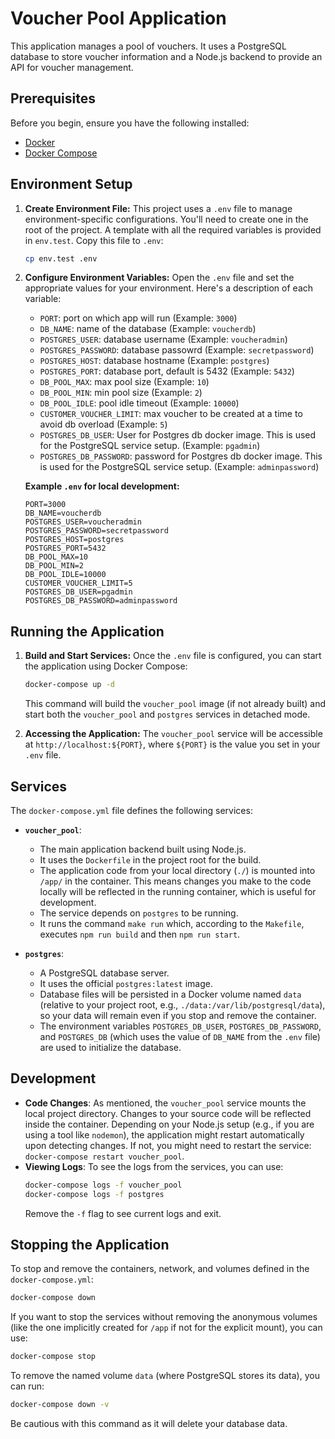 # Voucher Pool Application

This application manages a pool of vouchers. It uses a PostgreSQL database to store voucher information and a Node.js backend to provide an API for voucher management.

## Prerequisites

Before you begin, ensure you have the following installed:

*   [Docker](https://www.docker.com/get-started)
*   [Docker Compose](https://docs.docker.com/compose/install/)

## Environment Setup

1.  **Create Environment File:**
    This project uses a `.env` file to manage environment-specific configurations. You'll need to create one in the root of the project.
    A template with all the required variables is provided in `env.test`. Copy this file to `.env`:

    ```bash
    cp env.test .env
    ```

2.  **Configure Environment Variables:**
    Open the `.env` file and set the appropriate values for your environment. Here's a description of each variable:

    *   `PORT`: port on which app will run (Example: `3000`)
    *   `DB_NAME`: name of the database (Example: `voucherdb`)
    *   `POSTGRES_USER`: database username (Example: `voucheradmin`)
    *   `POSTGRES_PASSWORD`: database passowrd (Example: `secretpassword`)
    *   `POSTGRES_HOST`: database hostname (Example: `postgres`)
    *   `POSTGRES_PORT`: database port, default is 5432 (Example: `5432`)
    *   `DB_POOL_MAX`: max pool size (Example: `10`)
    *   `DB_POOL_MIN`: min pool size (Example: `2`)
    *   `DB_POOL_IDLE`: pool idle timeout (Example: `10000`)
    *   `CUSTOMER_VOUCHER_LIMIT`: max voucher to be created at a time to avoid db overload (Example: `5`)
    *   `POSTGRES_DB_USER`: User for Postgres db docker image. This is used for the PostgreSQL service setup. (Example: `pgadmin`)
    *   `POSTGRES_DB_PASSWORD`: password for Postgres db docker image. This is used for the PostgreSQL service setup. (Example: `adminpassword`)

    **Example `.env` for local development:**
    ```env
    PORT=3000
    DB_NAME=voucherdb
    POSTGRES_USER=voucheradmin
    POSTGRES_PASSWORD=secretpassword
    POSTGRES_HOST=postgres
    POSTGRES_PORT=5432
    DB_POOL_MAX=10
    DB_POOL_MIN=2
    DB_POOL_IDLE=10000
    CUSTOMER_VOUCHER_LIMIT=5
    POSTGRES_DB_USER=pgadmin
    POSTGRES_DB_PASSWORD=adminpassword
    ```

## Running the Application

1.  **Build and Start Services:**
    Once the `.env` file is configured, you can start the application using Docker Compose:

    ```bash
    docker-compose up -d
    ```
    This command will build the `voucher_pool` image (if not already built) and start both the `voucher_pool` and `postgres` services in detached mode.

2.  **Accessing the Application:**
    The `voucher_pool` service will be accessible at `http://localhost:${PORT}`, where `${PORT}` is the value you set in your `.env` file.

## Services

The `docker-compose.yml` file defines the following services:

*   **`voucher_pool`**:
    *   The main application backend built using Node.js.
    *   It uses the `Dockerfile` in the project root for the build.
    *   The application code from your local directory (`./`) is mounted into `/app/` in the container. This means changes you make to the code locally will be reflected in the running container, which is useful for development.
    *   The service depends on `postgres` to be running.
    *   It runs the command `make run` which, according to the `Makefile`, executes `npm run build` and then `npm run start`.

*   **`postgres`**:
    *   A PostgreSQL database server.
    *   It uses the official `postgres:latest` image.
    *   Database files will be persisted in a Docker volume named `data` (relative to your project root, e.g., `./data:/var/lib/postgresql/data`), so your data will remain even if you stop and remove the container.
    *   The environment variables `POSTGRES_DB_USER`, `POSTGRES_DB_PASSWORD`, and `POSTGRES_DB` (which uses the value of `DB_NAME` from the `.env` file) are used to initialize the database.

## Development

*   **Code Changes**: As mentioned, the `voucher_pool` service mounts the local project directory. Changes to your source code will be reflected inside the container. Depending on your Node.js setup (e.g., if you are using a tool like `nodemon`), the application might restart automatically upon detecting changes. If not, you might need to restart the service: `docker-compose restart voucher_pool`.
*   **Viewing Logs**: To see the logs from the services, you can use:
    ```bash
    docker-compose logs -f voucher_pool
    docker-compose logs -f postgres
    ```
    Remove the `-f` flag to see current logs and exit.

## Stopping the Application

To stop and remove the containers, network, and volumes defined in the `docker-compose.yml`:

```bash
docker-compose down
```

If you want to stop the services without removing the anonymous volumes (like the one implicitly created for `/app` if not for the explicit mount), you can use:

```bash
docker-compose stop
```
To remove the named volume `data` (where PostgreSQL stores its data), you can run:
```bash
docker-compose down -v
```
Be cautious with this command as it will delete your database data.
